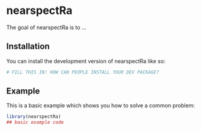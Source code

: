 
# nearspectRa

<!-- badges: start -->
<!-- badges: end -->

The goal of nearspectRa is to ...

## Installation

You can install the development version of nearspectRa like so:

``` r
# FILL THIS IN! HOW CAN PEOPLE INSTALL YOUR DEV PACKAGE?
```

## Example

This is a basic example which shows you how to solve a common problem:

``` r
library(nearspectRa)
## basic example code
```

